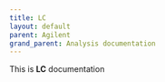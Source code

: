 ```yaml
---
title: LC
layout: default
parent: Agilent
grand_parent: Analysis documentation
---
```


This is **LC** documentation



